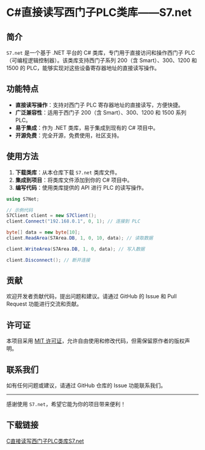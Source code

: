 # C#直接读写西门子PLC类库——S7.net

## 简介

`S7.net` 是一个基于 .NET 平台的 C# 类库，专门用于直接访问和操作西门子 PLC（可编程逻辑控制器）。该类库支持西门子系列 200（含 Smart）、300、1200 和 1500 的 PLC，能够实现对这些设备寄存器地址的直接读写操作。

## 功能特点

- **直接读写操作**：支持对西门子 PLC 寄存器地址的直接读写，方便快捷。
- **广泛兼容性**：适用于西门子 200（含 Smart）、300、1200 和 1500 系列 PLC。
- **易于集成**：作为 .NET 类库，易于集成到现有的 C# 项目中。
- **开源免费**：完全开源，免费使用，社区支持。

## 使用方法

1. **下载类库**：从本仓库下载 `S7.net` 类库文件。
2. **集成到项目**：将类库文件添加到你的 C# 项目中。
3. **编写代码**：使用类库提供的 API 进行 PLC 的读写操作。

```csharp
using S7Net;

// 示例代码
S7Client client = new S7Client();
client.Connect("192.168.0.1", 0, 1); // 连接到 PLC

byte[] data = new byte[10];
client.ReadArea(S7Area.DB, 1, 0, 10, data); // 读取数据

client.WriteArea(S7Area.DB, 1, 0, data); // 写入数据

client.Disconnect(); // 断开连接
```

## 贡献

欢迎开发者贡献代码，提出问题和建议。请通过 GitHub 的 Issue 和 Pull Request 功能进行交流和贡献。

## 许可证

本项目采用 [MIT 许可证](LICENSE)，允许自由使用和修改代码，但需保留原作者的版权声明。

## 联系我们

如有任何问题或建议，请通过 GitHub 仓库的 Issue 功能联系我们。

---

感谢使用 `S7.net`，希望它能为你的项目带来便利！

## 下载链接

[C直接读写西门子PLC类库S7.net](https://pan.quark.cn/s/2c6d27439a57)